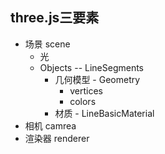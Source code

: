 
## three.js三要素
- 场景 scene
  - 光
  - Objects -- LineSegments
    - 几何模型 - Geometry
      - vertices
      - colors
    - 材质 - LineBasicMaterial
- 相机 camrea
- 渲染器 renderer